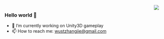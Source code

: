 <img align="right" src="https://github-readme-stats.vercel.app/api?username=Mr-sB&show_icons=true&icon_color=CE1D2D&text_color=718096&bg_color=ffffff&hide_title=true" />

### Hello world 👋 

- 🔭 I’m currently working on Unity3D gameplay
- 📫 How to reach me: wustzhangjie@gmail.com
<!--
**Mr-sB/Mr-sB** is a ✨ _special_ ✨ repository because its `README.md` (this file) appears on your GitHub profile.

Here are some ideas to get you started:

- 🔭 I’m currently working on ...
- 🌱 I’m currently learning ...
- 👯 I’m looking to collaborate on ...
- 🤔 I’m looking for help with ...
- 💬 Ask me about ...
- 📫 How to reach me: ...
- 😄 Pronouns: ...
- ⚡ Fun fact: ...
-->
